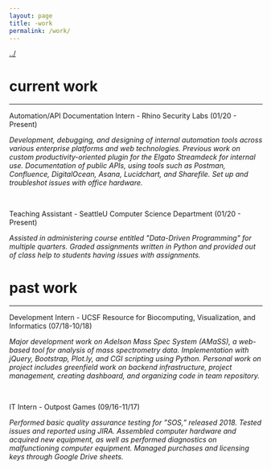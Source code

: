 ```yaml
---
layout: page
title: -work
permalink: /work/
---
```


<a href="/">../</a>

# current work

-----

Automation/API Documentation Intern - Rhino Security Labs (01/20 - Present)

_Development, debugging, and designing of internal automation tools across various enterprise platforms and web technologies. Previous work on custom productivity-oriented plugin for the Elgato Streamdeck for internal use. Documentation of public APIs, using tools such as Postman, Confluence, DigitalOcean, Asana, Lucidchart, and Sharefile. Set up and troubleshot issues with office hardware._

<br />

Teaching Assistant - SeattleU Computer Science Department (01/20 - Present)

_Assisted in administering course entitled "Data-Driven Programming" for multiple quarters. Graded assignments written in Python and provided out of class help to students having issues with assignments._

# past work

-----

Development Intern - UCSF Resource for Biocomputing, Visualization, and Informatics (07/18-10/18)

_Major development work on Adelson Mass Spec System (AMaSS), a web-based tool for analysis of mass spectrometry data.  Implementation with jQuery, Bootstrap, Plot.ly, and CGI scripting using Python.  Personal work on project includes greenfield work on backend infrastructure, project management, creating dashboard, and organizing code in team repository._

<br />

IT Intern - Outpost Games (09/16-11/17)

_Performed basic quality assurance testing for ”SOS,” released 2018. Tested issues and reported using JIRA. Assembled computer hardware and acquired new equipment, as well as performed diagnostics on malfunctioning computer equipment. Managed purchases and licensing keys through Google Drive sheets._